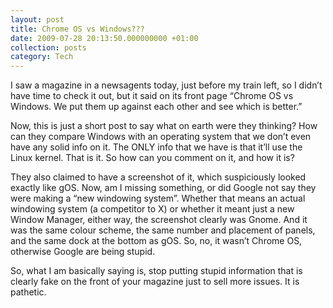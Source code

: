 ```yaml
---
layout: post
title: Chrome OS vs Windows???
date: 2009-07-28 20:13:50.000000000 +01:00
collection: posts
category: Tech
---
```


I saw a magazine in a newsagents today, just before my train left, so I didn’t have time to check it out, but it said on its front page “Chrome OS vs Windows. We put them up against each other and see which is better.”

Now, this is just a short post to say what on earth were they thinking? How can they compare Windows with an operating system that we don’t even have any solid info on it. The ONLY info that we have is that it’ll use the Linux kernel. That is it. So how can you comment on it, and how it is?

They also claimed to have a screenshot of it, which suspiciously looked exactly like gOS. Now, am I missing something, or did Google not say they were making a “new windowing system”. Whether that means an actual windowing system (a competitor to X) or whether it meant just a new Window Manager, either way, the screenshot clearly was Gnome. And it was the same colour scheme, the same number and placement of panels, and the same dock at the bottom as gOS. So, no, it wasn’t Chrome OS, otherwise Google are being stupid.

So, what I am basically saying is, stop putting stupid information that is clearly fake on the front of your magazine just to sell more issues. It is pathetic.
